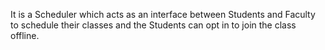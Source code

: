 It is a Scheduler which acts as an interface between Students and Faculty to schedule their classes and the Students can opt in to join the class offline.